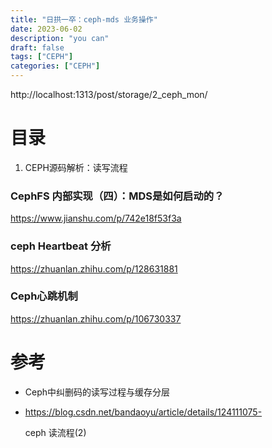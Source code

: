 ```yaml
---
title: "日拱一卒：ceph-mds 业务操作"
date: 2023-06-02
description: "you can"
draft: false
tags: ["CEPH"]
categories: ["CEPH"]
---
```




http://localhost:1313/post/storage/2_ceph_mon/

# 目录



1. CEPH源码解析：读写流程

### CephFS 内部实现（四）：MDS是如何启动的？

https://www.jianshu.com/p/742e18f53f3a



### ceph Heartbeat 分析

https://zhuanlan.zhihu.com/p/128631881



### Ceph心跳机制

https://zhuanlan.zhihu.com/p/106730337







# 参考

- Ceph中纠删码的读写过程与缓存分层

- https://blog.csdn.net/bandaoyu/article/details/124111075-

  ceph 读流程(2)
